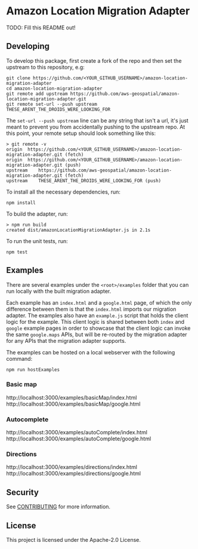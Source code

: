 # Amazon Location Migration Adapter

TODO: Fill this README out!

## Developing

To develop this package, first create a fork of the repo and then set the upstream to this repository, e.g:

```
git clone https://github.com/<YOUR_GITHUB_USERNAME>/amazon-location-migration-adapter
cd amazon-location-migration-adapter
git remote add upstream https://github.com/aws-geospatial/amazon-location-migration-adapter.git
git remote set-url --push upstream THESE_ARENT_THE_DROIDS_WERE_LOOKING_FOR
```

The `set-url --push upstream` line can be any string that isn't a url, it's just meant to prevent you from accidentally pushing to the upstream repo.
At this point, your remote setup should look something like this:

```
> git remote -v
origin	https://github.com/<YOUR_GITHUB_USERNAME>/amazon-location-migration-adapter.git (fetch)
origin	https://github.com/<YOUR_GITHUB_USERNAME>/amazon-location-migration-adapter.git (push)
upstream	https://github.com/aws-geospatial/amazon-location-migration-adapter.git (fetch)
upstream	THESE_ARENT_THE_DROIDS_WERE_LOOKING_FOR (push)
```

To install all the necessary dependencies, run:

```
npm install
```

To build the adapter, run:

```
> npm run build
created dist/amazonLocationMigrationAdapter.js in 2.1s
```

To run the unit tests, run:

```
npm test
```

## Examples

There are several examples under the `<root>/examples` folder that you can run locally with the built migration adapter.

Each example has an `index.html` and a `google.html` page, of which the only difference between them is that the `index.html` imports our migration adapter.
The examples also have an `example.js` script that holds the client logic for the example. This client logic is shared between both `index` and `google` example pages
in order to showcase that the client logic can invoke the same `google.maps` APIs, but will be re-routed by the migration adapter for any APIs that the migration adapter supports.

The examples can be hosted on a local webserver with the following command:

```
npm run hostExamples
```

### Basic map

http://localhost:3000/examples/basicMap/index.html
http://localhost:3000/examples/basicMap/google.html

### Autocomplete

http://localhost:3000/examples/autoComplete/index.html
http://localhost:3000/examples/autoComplete/google.html

### Directions

http://localhost:3000/examples/directions/index.html
http://localhost:3000/examples/directions/google.html

## Security

See [CONTRIBUTING](CONTRIBUTING.md#security-issue-notifications) for more information.

## License

This project is licensed under the Apache-2.0 License.
